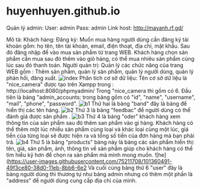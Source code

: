 # huyenhuyen.github.io
Quản lý admin: User: admin       Pass: admin
Link host:     http://mayanh.rf.gd/

Mô tả:
 Khách hàng:
 Đăng ký: Muốn mua hàng người dùng cần đăng ký tài khoản gồm: họ tên, tên tài khoản, email, điện thoạt, địa chỉ, mật khẩu.
 Sau đó đăng nhập để vào mua sản phẩm từ trang WEB.
 Khách hàng chọn sản phẩm cần mua sau đó thêm vào giỏ hàng, có thể mua nhiêu sản phẩm cùng lúc sau đó thanh toán.
 Người quản trị:
 Quản lý các chức năng của trang WEB gồm : Thêm sản phẩm, quản lý sản phẩm, quản lý người dùng, quản lý phản hồi, đăng xuất.
![index](https://user-images.githubusercontent.com/75211708/101355879-d058e200-38c9-11eb-9ec8-ddc209b49fc9.PNG)
Phân tích cơ sở dữ liệu: Tên cơ sở dữ liệu là "nice_camera" được tạo trên Xampp trong : http://localhost:8080/phpmyadmin/
Trong "nice_camera thì gồm có 6. Đầu tiên là bảng "admin_accounts: trong bảng gồm có "id", "name", "username", "mail", "phone", "password".
![b1](https://user-images.githubusercontent.com/75211708/101356880-4ad63180-38cb-11eb-8b3e-25124f575467.PNG)
Thứ hai là bảng "band" đây là bảng để hiển thị các tên hàng.
![b2](https://user-images.githubusercontent.com/75211708/101357127-9ab4f880-38cb-11eb-97d9-115691040081.PNG)
Thứ 3 là bảng "feedbac" để người dùng có thể đánh giá được sản phẩm .
![b3](https://user-images.githubusercontent.com/75211708/101357211-b7513080-38cb-11eb-89ca-db496120cc9b.PNG)
Thứ 4 là bảng "oder" khách hàng xem thông tin của sản phẩm sau đó thêm san phẩm vào gi hàng. Khách hàng có thể thêm một lúc nhiều sản phẩm cùng loại và khác loại cùng một lúc, giá tiền của từng loại  sẽ được hiện ra và tổng số tiền của đơn hàng mà bạn phải trả. 
![b4](https://user-images.githubusercontent.com/75211708/101358785-ee284600-38cd-11eb-8578-2ba0b5f84767.PNG)
Thứ 5 là bảng "products" bảng này là bảng các sản phẩm hiển thị: tên, giá, sản phẩm, ảnh, thông tin về sản phẩm giúp cho khách hàng có thể tìm hiểu kỹ hơn để chọn ra sản  phẩm mà mình mong muốn.
![he](https://user-images.githubusercontent.com/75211708/101360491-49f3ce80-38d0-11eb-8bb6-6e2
Và cuối cùng bảng thứ 6 "user" đây là bảng người dùng thì thương tự như bảng admin nhưng có thêm một phần là "address" để người dùng cung cấp địa chỉ của mình.


